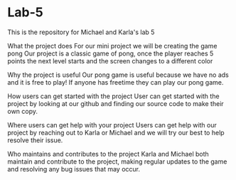 # Lab-5
This is the repository for Michael and Karla's lab 5

What the project does
For our mini project we will be creating the game pong
Our project is a classic game of pong, once the player reaches 5 points 
the next level starts and the screen changes to a different color

Why the project is useful
Our pong game is useful because we have no ads and it is free to play! If
anyone has freetime they can play our pong game.

How users can get started with the project
User can get started with the project by looking at our github and finding our 
source code to make their own copy.

Where users can get help with your project
Users can get help with our project by reaching out to Karla or Michael and we will
try our best to help resolve their issue.

Who maintains and contributes to the project
Karla and Michael both maintain and contribute to the project, making regular updates to
the game and resolving any bug issues that may occur.
